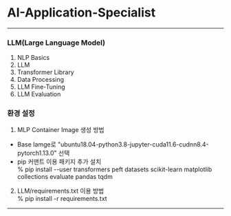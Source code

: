 # AI-Application-Specialist
---
### LLM(Large Language Model)

1. NLP Basics
2. LLM
3. Transformer Library
4. Data Processing 
5. LLM Fine-Tuning
6. LLM Evaluation

### 환경 설정
1. MLP Container Image 생성 방법  
  - Base Iamge로 "ubuntu18.04-python3.8-jupyter-cuda11.6-cudnn8.4-pytorch1.13.0" 선택  
  - pip 커맨트 이용 패키지 추가 설치  
    % pip install --user transformers peft datasets scikit-learn matplotlib collections evaluate pandas tqdm 


2. LLM/requirements.txt 이용 방법   
   % pip install -r requirements.txt
---
